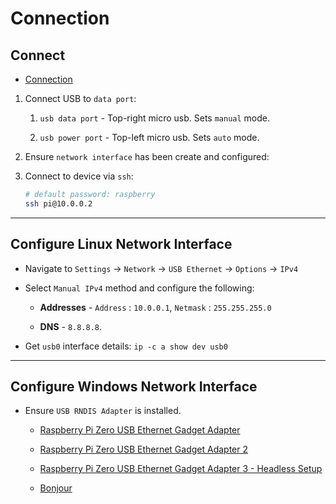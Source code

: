 # Connection

## Connect

* [Connection](https://pwnagotchi.ai/configuration/#connect-to-your-pwnagotchi)

1. Connect USB to `data port`:

    1. `usb data port` - Top-right micro usb. Sets `manual` mode.

    2. `usb power port` - Top-left micro usb. Sets `auto` mode.

2. Ensure `network interface` has been create and configured:

3. Connect to device via `ssh`:

    ```bash
    # default password: raspberry
    ssh pi@10.0.0.2
    ```

---

## Configure Linux Network Interface

* Navigate to `Settings` -> `Network` -> `USB Ethernet` -> `Options` -> `IPv4`

* Select `Manual IPv4` method and configure the following:

    * __Addresses__  - `Address` : `10.0.0.1`, `Netmask` : `255.255.255.0`

    * __DNS__ - `8.8.8.8`.

* Get `usb0` interface details: `ip -c a show dev usb0`

---

## Configure Windows Network Interface

* Ensure `USB RNDIS Adapter` is installed.

    * [Raspberry Pi Zero USB Ethernet Gadget Adapter](https://learn.adafruit.com/turning-your-raspberry-pi-zero-into-a-usb-gadget/ethernet-gadget)

    * [Raspberry Pi Zero USB Ethernet Gadget Adapter 2](https://www.circuitbasics.com/raspberry-pi-zero-ethernet-gadget/)

    * [Raspberry Pi Zero USB Ethernet Gadget Adapter 3 - Headless Setup](https://www.factoryforward.com/pi-zero-w-headless-setup-windows10-rndis-driver-issue-resolved/)

    * [Bonjour](https://support.apple.com/kb/DL999?locale=en_US)


